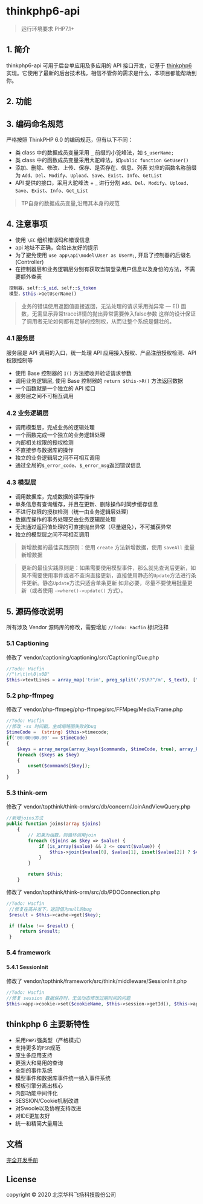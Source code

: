 # thinkphp6-api

> 运行环境要求 PHP7.1+

## 1. 简介

thinkphp6-api 可用于后台单应用及多应用的 API 接口开发，它基于 [thinkphp6](https://github.com/top-think/think) 实现。它使用了最新的后台技术栈，相信不管你的需求是什么，本项目都能帮助到你。

## 2. 功能

## 3. 编码命名规范

严格按照 ThinkPHP 6.0 的编码规范，但有以下不同：
- 类 class 中的数据成员变量采用 `_` 前缀的小驼峰法，如 `$_userName;` 
- 类 class 中的函数成员变量采用大驼峰法，如`public function GetUser()`
- 添加、删除、修改、上传、保存、是否存在、信息、列表 对应的函数名称前缀为
 `Add`、`Del`、`Modify`、`Upload`、`Save`、`Exist`、`Info`、`GetList`
- API 提供的接口，采用大驼峰法 + _ 进行分割
 `Add`、`Del`、`Modify`、`Upload`、`Save`、`Exist`、`Info`、`Get_List`

> TP自身的数据成员变量,沿用其本身的规范

## 4. 注意事项
 
 - 使用 `\EC` 组织错误码和错误信息
 - api 地址不正确，会给出友好的提示
 - 为了避免使用 `use app\api\model\User as UserM;`, 开启了控制器的后缀名(Controller)
 - 在控制器层和业务逻辑层分别有获取当前登录用户信息以及身份的方法，不需要额外查表
 
 ```php
  控制器，self::$_uid、self::$_token
  模型，$this->GetUserName()
 ```
 
 > 业务的错误使用返回值直接返回，无法处理的请求采用抛异常 — E() 函数，无需显示异常trace详情的抛出异常需要传入false参数
 这样的设计保证了调用者无论如何都有足够的控制权，从而让整个系统是健壮的。

### 4.1 服务层

服务层是 API 调用的入口，统一处理 API 应用接入授权、产品注册授权检测、API 权限控制等

- 使用 Base 控制器的 `I()` 方法接收并验证请求参数
- 调用业务逻辑层, 使用 Base 控制器的 `return $this->R()` 方法返回数据
- 一个函数就是一个独立的 API 接口
- 服务层之间不可相互调用

### 4.2 业务逻辑层

- 调用模型层，完成业务的逻辑处理
- 一个函数完成一个独立的业务逻辑处理
- 内部相关权限的授权检测
- 不直接参与数据库的操作
- 独立的业务逻辑层之间不可相互调用
- 通过全局的`$_error_code`、`$_error_msg`返回错误信息

### 4.3 模型层

- 调用数据库，完成数据的读写操作
- 单条信息有查询缓存，并且在更新、删除操作时同步缓存信息
- 不进行权限的授权检测（统一由业务逻辑层处理）
- 数据库操作的事务处理交由业务逻辑层处理
- 无法通过返回值处理的可直接抛出异常（尽量避免），不可捕获异常
- 独立的模型层之间不可相互调用

> 新增数据的最佳实践原则：使用 `create` 方法新增数据，使用 `saveAll` 批量新增数据

> 更新的最佳实践原则是：如果需要使用模型事件，那么就先查询后更新，如果不需要使用事件或者不查询直接更新，直接使用静态的`Update`方法进行条件更新。静态`Update`方法只适合单条更新
> 如非必要，尽量不要使用批量更新（或者使用 `->where()->update()` 方式）。

## 5. 源码修改说明
所有涉及 Vendor 源码库的修改，需要增加 `//Todo: Hacfin` 标识注释

### 5.1 Captioning
修改了 vendor/captioning/captioning/src/Captioning/Cue.php
```php
//Todo: Hacfin
//"\r\t\n\0\x0B"
$this->textLines = array_map('trim', preg_split('/$\R?^/m', $_text), ["\r\t\n\0\x0B"]);
```

### 5.2 php-ffmpeg 
修改了 vendor/php-ffmpeg/php-ffmpeg/src/FFMpeg/Media/Frame.php
```php
//Todo: Hacfin
//修改 -ss 时间戳，生成缩略图失败的bug
$timeCode =  (string) $this->timecode;
if('00:00:00.00' == $timeCode)
{
    $keys = array_merge(array_keys($commands, $timeCode, true), array_keys($commands, '-ss', true));
    foreach ($keys as $key)
    {
        unset($commands[$key]);
    }
}
```

### 5.3 think-orm
修改了 vendor/topthink/think-orm/src/db/concern/JoinAndViewQuery.php
```php
//新增joins方法
public function joins(array $joins)
    {
        // 如果为组数，则循环调用join
        foreach ($joins as $key => $value) {
            if (is_array($value) && 2 <= count($value)) {
                $this->join($value[0], $value[1], isset($value[2]) ? $value[2] : 'INNER');
            }
        }

        return $this;
    }
```

修改了 vendor/topthink/think-orm/src/db/PDOConnection.php
```php
//Todo: Hacfin
 //修复在高并发下，返回值为null的bug
 $result = $this->cache->get($key);

 if (false !== $result) {
     return $result;
 }
```

### 5.4 framework
#### 5.4.1 SessionInit
修改了 vendor/topthink/framework/src/think/middleware/SessionInit.php
```php
//Todo: Hacfin
//修复 session 数据保存时，无法动态修改过期时间的问题
$this->app->cookie->set($cookieName, $this->session->getId(), $this->app->config->get('cookie.expire'));
```

## thinkphp 6 主要新特性

* 采用`PHP7`强类型（严格模式）
* 支持更多的`PSR`规范
* 原生多应用支持
* 更强大和易用的查询
* 全新的事件系统
* 模型事件和数据库事件统一纳入事件系统
* 模板引擎分离出核心
* 内部功能中间件化
* SESSION/Cookie机制改进
* 对Swoole以及协程支持改进
* 对IDE更加友好
* 统一和精简大量用法

## 文档

[完全开发手册](https://www.kancloud.cn/manual/thinkphp6_0/content)

## License

copyright © 2020 北京华科飞扬科技股份公司